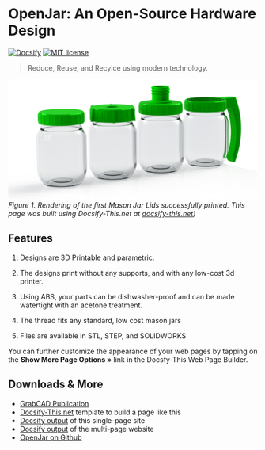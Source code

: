 # OpenJar: An Open-Source Hardware Design

[![Docsify](https://img.shields.io/npm/v/docsify?label=docsify)](https://docsify.js.org/)
[![MIT license](https://img.shields.io/badge/License-MIT-blue.svg)](https://github.com/hibbitts-design/docsify-open-course-starter-kit/blob/main/LICENSE)

> Reduce, Reuse, and Recylce using modern technology.

![ Open Jars Rendering](rend_jars_array.png)
_Figure 1. Rendering of the first Mason Jar Lids successfully printed.  This page was built using Docsify-This.net at [docsify-this.net](https://docsify-this.net/?basePath=https://raw.githubusercontent.com/dmalawey/OpenJar/main&sidebar=true#/))_

Features
---

1. Designs are 3D Printable and parametric.

2. The designs print without any supports, and with any low-cost 3d printer.

3. Using ABS, your parts can be dishwasher-proof and can be made watertight with an acetone treatment.

4. The thread fits any standard, low cost mason jars

5. Files are available in STL, STEP, and SOLIDWORKS

You can further customize the appearance of your web pages by tapping on the **Show More Page Options »** link in the Docsfy-This Web Page Builder.

Downloads & More
---
 

* [GrabCAD Publication](https://grabcad.com/library/openjar-1)
* [Docsify-This.net](https://docsify-this.net/#/) template to build a page like this
* [Docsify output](https://docsify-this.net/?basePath=https://raw.githubusercontent.com/dmalawey/OpenJar/main&sidebar=true#/) of this single-page site
* [Docsify output](https://docsify-this.net/?basePath=https://raw.githubusercontent.com/dmalawey/OpenJar/main&homepage=home.md) of the multi-page website
* [OpenJar on Github](https://github.com/dmalawey/OpenJar)
